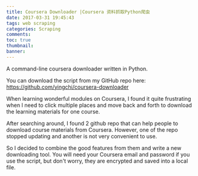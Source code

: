```yaml
---
title: Coursera Downloader |Coursera 资料抓取Python爬虫
date: 2017-03-31 19:45:43
tags: web scraping
categories: Scraping
comments:
toc: true
thumbnail:
banner:
---
```


A command-line coursera downloader written in Python.

You can download the script from my GitHub repo here: https://github.com/yingchi/coursera-downloader

When learning wonderful modules on Coursera, I found it quite frustrating when I need to click multiple places and move back and forth to download the learning materials for one course. 

After searching around, I found 2 github repo that can help people to download course materials from Coursera. However, one of the repo stopped updating and another is not very convenient to use. 

So I decided to combine the good features from them and write a new downloading tool. You will need your Coursera email and password if you use the script, but don't worry, they are encrypted and saved into a local file. 


